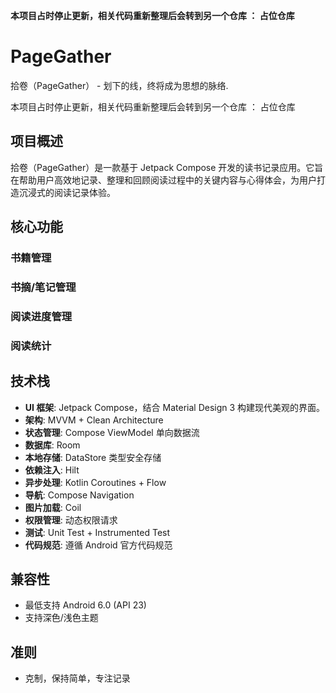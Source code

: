 **本项目占时停止更新，相关代码重新整理后会转到另一个仓库 ： 占位仓库**

# PageGather

拾卷（PageGather） - 划下的线，终将成为思想的脉络.

本项目占时停止更新，相关代码重新整理后会转到另一个仓库 ： 占位仓库

## 项目概述

拾卷（PageGather）是一款基于 Jetpack Compose 开发的读书记录应用。它旨在帮助用户高效地记录、整理和回顾阅读过程中的关键内容与心得体会，为用户打造沉浸式的阅读记录体验。

## 核心功能

### 书籍管理

### 书摘/笔记管理

### 阅读进度管理

### 阅读统计

## 技术栈

- **UI 框架**: Jetpack Compose，结合 Material Design 3 构建现代美观的界面。
- **架构**: MVVM + Clean Architecture
- **状态管理**: Compose ViewModel 单向数据流
- **数据库**: Room
- **本地存储**: DataStore 类型安全存储
- **依赖注入**: Hilt
- **异步处理**: Kotlin Coroutines + Flow
- **导航**: Compose Navigation
- **图片加载**: Coil
- **权限管理**: 动态权限请求
- **测试**: Unit Test + Instrumented Test
- **代码规范**: 遵循 Android 官方代码规范

## 兼容性

- 最低支持 Android 6.0 (API 23)
- 支持深色/浅色主题

## 准则
- 克制，保持简单，专注记录
